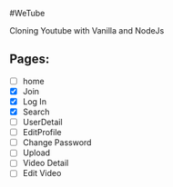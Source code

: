#WeTube

Cloning Youtube with Vanilla and NodeJs

## Pages:
- [ ] home
- [x] Join
- [x] Log In
- [x] Search
- [ ] UserDetail
- [ ] EditProfile
- [ ] Change Password
- [ ] Upload
- [ ] Video Detail
- [ ] Edit Video